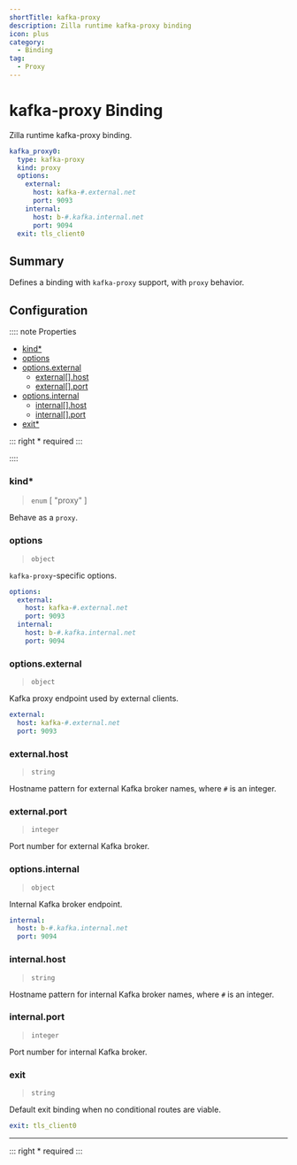 ```yaml
---
shortTitle: kafka-proxy 
description: Zilla runtime kafka-proxy binding
icon: plus
category:
  - Binding
tag:
  - Proxy
---
```


# kafka-proxy Binding

Zilla runtime kafka-proxy binding.

```yaml {2}
kafka_proxy0:
  type: kafka-proxy
  kind: proxy
  options:
    external:
      host: kafka-#.external.net
      port: 9093
    internal:
      host: b-#.kafka.internal.net
      port: 9094
  exit: tls_client0
```

## Summary

Defines a binding with `kafka-proxy`  support, with `proxy` behavior.

## Configuration

:::: note Properties

- [kind\*](#kind)
- [options](#options)
- [options.external](#options-external)
  - [external\[\].host](#external-host)
  - [external\[\].port](#external-port)
- [options.internal](#options-internal)
  - [internal\[\].host](#internal-host)
  - [internal\[\].port](#internal-port)
- [exit\*](#exit)

::: right
\* required
:::

::::

### kind\*

> `enum` [ "proxy" ]

Behave as a `proxy`.

### options

> `object`

`kafka-proxy`-specific options.

```yaml
options:
  external:
    host: kafka-#.external.net
    port: 9093
  internal:
    host: b-#.kafka.internal.net
    port: 9094
```

### options.external

> `object`

Kafka proxy endpoint used by external clients.

```yaml
external:
  host: kafka-#.external.net
  port: 9093
```

### external.host

> `string`

Hostname pattern for external Kafka broker names, where `#` is an integer.

### external.port

> `integer`

Port number for external Kafka broker.

### options.internal

> `object`

Internal Kafka broker endpoint.

```yaml
internal:
  host: b-#.kafka.internal.net
  port: 9094
```

### internal.host

> `string`

Hostname pattern for internal Kafka broker names, where `#` is an integer.

### internal.port

> `integer`

Port number for internal Kafka broker.

### exit

> `string`

Default exit binding when no conditional routes are viable.

```yaml
exit: tls_client0
```
---

::: right
\* required
:::
